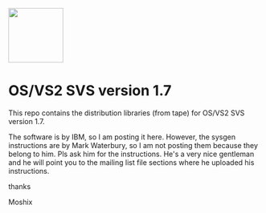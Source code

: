 <a href="https://github.com/codenotary/cas"><img src="https://raw.githubusercontent.com/codenotary/cas/master/extra/badge/secured-by-cas.svg" width="109px;"/></a>
# OS/VS2 SVS version 1.7

This repo contains the distribution libraries (from tape) for OS/VS2 SVS version 1.7. 

The software is by IBM, so I am posting it here. However, the sysgen instructions are by Mark Waterbury, so I am not posting them because they belong to him. Pls ask him for the instructions. He's a very nice gentleman and he will point you to the mailing list file sections where he uploaded his instructions. 

thanks

Moshix
